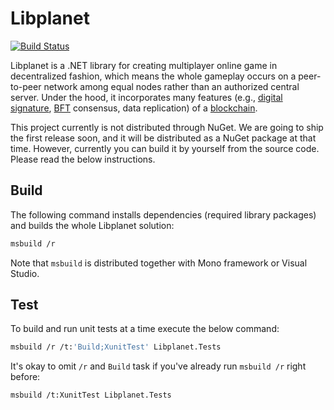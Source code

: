Libplanet
=========

[![Build Status][]][Azure Pipeline]

Libplanet is a .NET library for creating multiplayer online game in
decentralized fashion, which means the whole gameplay occurs on a
peer-to-peer network among equal nodes rather than an authorized central
server.  Under the hood, it incorporates many features (e.g.,
[digital signature], [BFT] consensus, data replication) of a [blockchain].

This project currently is not distributed through NuGet.  We are going to ship
the first release soon, and it will be distributed as a NuGet package at that
time.  However, currently you can build it by yourself from the source code.
Please read the below instructions.

[Build Status]: https://dev.azure.com/planetarium-dev/libplanet.net/_apis/build/status/planetarium.libplanet.net?branchName=master
[Azure Pipeline]: https://dev.azure.com/planetarium-dev/libplanet.net/_build/latest?definitionId=1?branchName=master
[digital signature]: https://en.wikipedia.org/wiki/Digital_signature
[BFT]: https://en.wikipedia.org/wiki/Byzantine_fault_tolerance
[blockchain]: https://en.wikipedia.org/wiki/Blockchain


Build
-----

The following command installs dependencies (required library packages) and
builds the whole Libplanet solution:

~~~~~~~~ bash
msbuild /r
~~~~~~~~

Note that `msbuild` is distributed together with Mono framework or
Visual Studio.


Test
----

To build and run unit tests at a time execute the below command:

~~~~~~~~ bash
msbuild /r /t:'Build;XunitTest' Libplanet.Tests
~~~~~~~~

It's okay to omit `/r` and `Build` task if you've already run `msbuild /r`
right before:

~~~~~~~~ bash
msbuild /t:XunitTest Libplanet.Tests
~~~~~~~~
